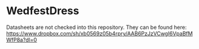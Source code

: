 # WedfestDress

Datasheets are not checked into this repository. They can be found here:
https://www.dropbox.com/sh/xb0569z05b4rpry/AAB6PzJzVCwgI6VpaBfMWfP8a?dl=0

